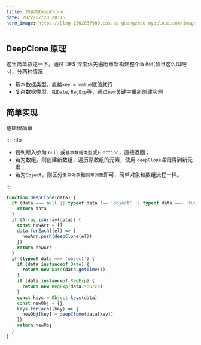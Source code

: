 ```yaml
---
title: JS实现DeepClone
date: 2022/07/28 20:16
hero_image: https://blog-1302037900.cos.ap-guangzhou.myqcloud.com/images/covers/js_deepclone.png
---
```


## DeepClone 原理

这里简单叙述一下，通过 DFS 深度优先遍历重新构建整个`数据树`(暂且这么叫吧~)，分两种情况

- 基本数据类型，直接`key = value`赋值就行
- 复杂数据类型，如`Date`, `RegExp`等，通过`new`关键字重新创建实例

## 简单实现

逻辑很简单

::: info

- 若判断入参为 `null` 或`基本数据类型`或`Function`，直接返回；
- 若为数组，则创建新数组，遍历原数组的元素，使用 `deepClone`递归得到新元素；
- 若为`Object`，则区分`复杂对象`和`简单对象`即可，简单对象和数组流程一样。

:::

```js
function deepClone(data) {
  if (data === null || typeof data !== 'object' || typeof data === 'function') {
    return data
  }
  if (Array.isArray(data)) {
    const newArr = []
    data.forEach((el) => {
      newArr.push(deepClone(el))
    })
    return newArr
  }
  if (typeof data === 'object') {
    if (data instanceof Date) {
      return new Date(data.getTime())
    }
    if (data instanceof RegExp) {
      return new RegExp(data.source)
    }
    const keys = Object.keys(data)
    const newObj = {}
    keys.forEach((key) => {
      newObj[key] = deepClone(data[key])
    })
    return newObj
  }
}
```
